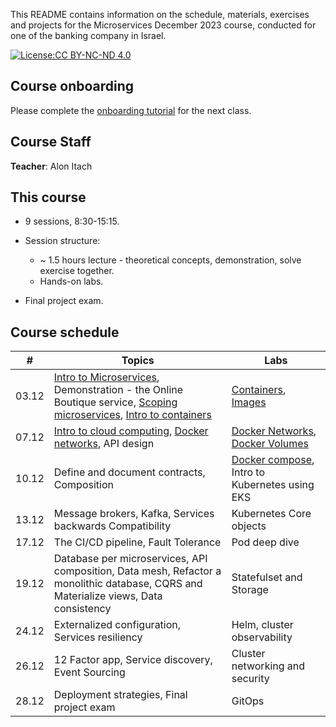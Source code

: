 This README contains information on the schedule, materials, exercises and projects for the Microservices December 2023 course, conducted for one of the banking company in Israel.

[![License:CC BY-NC-ND 4.0](https://img.shields.io/badge/License-CC%20BY--NC--ND%204.0-lightgrey.svg)](https://creativecommons.org/licenses/by-nc-nd/4.0/)


## Course onboarding

Please complete the [onboarding tutorial](tutorials/onboarding.md) for the next class.

## Course Staff

**Teacher**: Alon Itach

## This course

- 9 sessions, 8:30-15:15.

- Session structure:
  - ~ 1.5 hours lecture - theoretical concepts, demonstration, solve exercise together.
  - Hands-on labs. 

- Final project exam.

## Course schedule


| #  | Topics                                                                                                                                                                                                                                                                                                                                                            | Labs                                                                                             | 
|----|-------------------------------------------------------------------------------------------------------------------------------------------------------------------------------------------------------------------------------------------------------------------------------------------------------------------------------------------------------------------|--------------------------------------------------------------------------------------------------|
| 03.12 | [Intro to Microservices](https://alonitac.github.io/Microservices23/slides/microservices_intro.html), Demonstration - the Online Boutique service, [Scoping microservices](https://alonitac.github.io/Microservices23/slides/microservices_scoping_services.html), [Intro to containers](https://alonitac.github.io/Microservices23/slides/containers_intro.html) | [Containers](tutorials/docker_containers.md), [Images](tutorials/docker_images.md)               |   
| 07.12 | [Intro to cloud computing](https://alonitac.github.io/Microservices23/slides/aws_intro.html), [Docker networks](https://alonitac.github.io/Microservices23/slides/docker_networking.html), API design                                                                                                                                                             | [Docker Networks](tutorials/docker_networking.md), [Docker Volumes](tutorials/docker_volumes.md) | 
| 10.12 | Define and document contracts, Composition                                                                                                                                                                                                                                                                                                                        | [Docker compose](tutorials/docker_composes.md), Intro to Kubernetes using EKS                    | 
| 13.12 | Message brokers, Kafka, Services backwards Compatibility                                                                                                                                                                                                                                                                                                          | Kubernetes Core objects                                                                          | 
| 17.12 | The CI/CD pipeline, Fault Tolerance                                                                                                                                                                                                                                                                                                                               | Pod deep dive                                                                                    | 
| 19.12 | Database per microservices, API composition, Data mesh, Refactor a monolithic database, CQRS and Materialize views, Data consistency                                                                                                                                                                                                                              | Statefulset and Storage                                                                          | 
| 24.12 | Externalized configuration, Services resiliency                                                                                                                                                                                                                                                                                                                   | Helm, cluster observability                                                                      | 
| 26.12 | 12 Factor app, Service discovery, Event Sourcing                                                                                                                                                                                                                                                                                                                  | Cluster networking and security                                                                  | 
| 28.12 | Deployment strategies, Final project exam                                                                                                                                                                                                                                                                                                                         | GitOps                                                                                           | 


